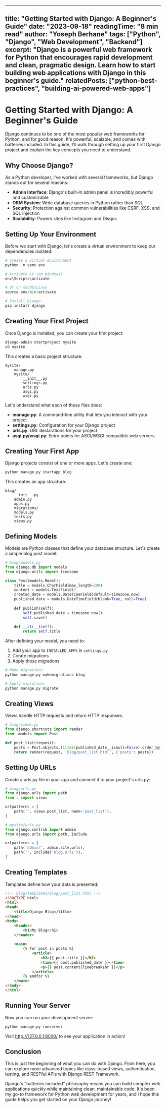 
---
title: "Getting Started with Django: A Beginner's Guide"
date: "2023-09-18"
readingTime: "8 min read"
author: "Yoseph Berhane"
tags: ["Python", "Django", "Web Development", "Backend"]
excerpt: "Django is a powerful web framework for Python that encourages rapid development and clean, pragmatic design. Learn how to start building web applications with Django in this beginner's guide."
relatedPosts: ["python-best-practices", "building-ai-powered-web-apps"]
---

# Getting Started with Django: A Beginner's Guide

Django continues to be one of the most popular web frameworks for Python, and for good reason. It's powerful, scalable, and comes with batteries included. In this guide, I'll walk through setting up your first Django project and explain the key concepts you need to understand.

## Why Choose Django?

As a Python developer, I've worked with several frameworks, but Django stands out for several reasons:

- **Admin Interface**: Django's built-in admin panel is incredibly powerful and customizable
- **ORM System**: Write database queries in Python rather than SQL
- **Security**: Protection against common vulnerabilities like CSRF, XSS, and SQL injection
- **Scalability**: Powers sites like Instagram and Disqus

## Setting Up Your Environment

Before we start with Django, let's create a virtual environment to keep our dependencies isolated:

```python
# Create a virtual environment
python -m venv env

# Activate it (on Windows)
env\Scripts\activate

# Or on macOS/Linux
source env/bin/activate

# Install Django
pip install django
```

## Creating Your First Project

Once Django is installed, you can create your first project:

```python
django-admin startproject mysite
cd mysite
```

This creates a basic project structure:

```
mysite/
    manage.py
    mysite/
        __init__.py
        settings.py
        urls.py
        asgi.py
        wsgi.py
```

Let's understand what each of these files does:

- **manage.py**: A command-line utility that lets you interact with your project
- **settings.py**: Configuration for your Django project
- **urls.py**: URL declarations for your project
- **asgi.py/wsgi.py**: Entry points for ASGI/WSGI compatible web servers

## Creating Your First App

Django projects consist of one or more apps. Let's create one:

```python
python manage.py startapp blog
```

This creates an app structure:

```
blog/
    __init__.py
    admin.py
    apps.py
    migrations/
    models.py
    tests.py
    views.py
```

## Defining Models

Models are Python classes that define your database structure. Let's create a simple blog post model:

```python
# blog/models.py
from django.db import models
from django.utils import timezone

class Post(models.Model):
    title = models.CharField(max_length=200)
    content = models.TextField()
    created_date = models.DateTimeField(default=timezone.now)
    published_date = models.DateTimeField(blank=True, null=True)
    
    def publish(self):
        self.published_date = timezone.now()
        self.save()
    
    def __str__(self):
        return self.title
```

After defining your model, you need to:

1. Add your app to `INSTALLED_APPS` in `settings.py`
2. Create migrations
3. Apply those migrations

```python
# Make migrations
python manage.py makemigrations blog

# Apply migrations
python manage.py migrate
```

## Creating Views

Views handle HTTP requests and return HTTP responses:

```python
# blog/views.py
from django.shortcuts import render
from .models import Post

def post_list(request):
    posts = Post.objects.filter(published_date__isnull=False).order_by('-published_date')
    return render(request, 'blog/post_list.html', {'posts': posts})
```

## Setting Up URLs

Create a urls.py file in your app and connect it to your project's urls.py:

```python
# blog/urls.py
from django.urls import path
from . import views

urlpatterns = [
    path('', views.post_list, name='post_list'),
]
```

```python
# mysite/urls.py
from django.contrib import admin
from django.urls import path, include

urlpatterns = [
    path('admin/', admin.site.urls),
    path('', include('blog.urls')),
]
```

## Creating Templates

Templates define how your data is presented:

```html
<!-- blog/templates/blog/post_list.html -->
<!DOCTYPE html>
<html>
<head>
    <title>Django Blog</title>
</head>
<body>
    <header>
        <h1>My Blog</h1>
    </header>
    
    <main>
        {% for post in posts %}
            <article>
                <h2>{{ post.title }}</h2>
                <time>{{ post.published_date }}</time>
                <p>{{ post.content|linebreaksbr }}</p>
            </article>
        {% endfor %}
    </main>
</body>
</html>
```

## Running Your Server

Now you can run your development server:

```python
python manage.py runserver
```

Visit http://127.0.0.1:8000/ to see your application in action!

## Conclusion

This is just the beginning of what you can do with Django. From here, you can explore more advanced topics like class-based views, authentication, testing, and RESTful APIs with Django REST Framework.

Django's "batteries included" philosophy means you can build complex web applications quickly while maintaining clean, maintainable code. It's been my go-to framework for Python web development for years, and I hope this guide helps you get started on your Django journey!
